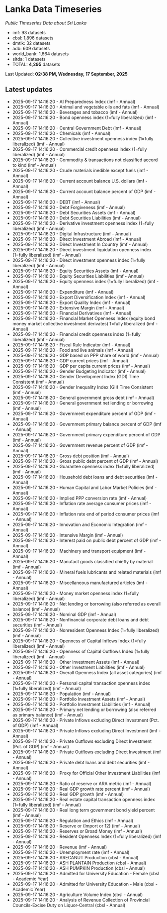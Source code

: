 # Lanka Data Timeseries
*Public Timeseries Data about Sri Lanka*

* imf: 93 datasets
* cbsl: 1,896 datasets
* dmtlk: 32 datasets
* adb: 609 datasets
* world_bank: 1,664 datasets
* sltda: 1 datasets
* TOTAL: **4,295** datasets

Last Updated: **02:38 PM, Wednesday, 17 September, 2025**

## Latest updates

* 2025-09-17 14:16:20 - AI Preparedness Index (imf - Annual)
* 2025-09-17 14:16:20 - Animal and vegetable oils and fats (imf - Annual)
* 2025-09-17 14:16:20 - Beverages and tobacco (imf - Annual)
* 2025-09-17 14:16:20 - Bond openness index (1=fully liberalized) (imf - Annual)
* 2025-09-17 14:16:20 - Central Government Debt (imf - Annual)
* 2025-09-17 14:16:20 - Chemicals (imf - Annual)
* 2025-09-17 14:16:20 - Collective investment openness index (1=fully liberalized) (imf - Annual)
* 2025-09-17 14:16:20 - Commercial credit openness index (1=fully liberalized) (imf - Annual)
* 2025-09-17 14:16:20 - Commodity & transactions not classified accord to kind (imf - Annual)
* 2025-09-17 14:16:20 - Crude materials inedible except fuels (imf - Annual)
* 2025-09-17 14:16:20 - Current account balance U.S. dollars (imf - Annual)
* 2025-09-17 14:16:20 - Current account balance percent of GDP (imf - Annual)
* 2025-09-17 14:16:20 - DEBT (imf - Annual)
* 2025-09-17 14:16:20 - Debt Forgiveness (imf - Annual)
* 2025-09-17 14:16:20 - Debt Securities Assets (imf - Annual)
* 2025-09-17 14:16:20 - Debt Securities Liabilities (imf - Annual)
* 2025-09-17 14:16:20 - Derivative investment openness index (1=fully liberalized) (imf - Annual)
* 2025-09-17 14:16:20 - Digital Infrastructure (imf - Annual)
* 2025-09-17 14:16:20 - Direct Investment Abroad (imf - Annual)
* 2025-09-17 14:16:20 - Direct Investment In Country (imf - Annual)
* 2025-09-17 14:16:20 - Direct investment liquidation openness index (1=fully liberalized) (imf - Annual)
* 2025-09-17 14:16:20 - Direct investment openness index (1=fully liberalized) (imf - Annual)
* 2025-09-17 14:16:20 - Equity Securities Assets (imf - Annual)
* 2025-09-17 14:16:20 - Equity Securities Liabilities (imf - Annual)
* 2025-09-17 14:16:20 - Equity openness index (1=fully liberalized) (imf - Annual)
* 2025-09-17 14:16:20 - Expenditure (imf - Annual)
* 2025-09-17 14:16:20 - Export Diversification Index (imf - Annual)
* 2025-09-17 14:16:20 - Export Quality Index (imf - Annual)
* 2025-09-17 14:16:20 - Extensive Margin (imf - Annual)
* 2025-09-17 14:16:20 - Financial Derivatives (imf - Annual)
* 2025-09-17 14:16:20 - Financial Market Openness Index (equity bond money market collective investment derivates) 1=fully liberalized (imf - Annual)
* 2025-09-17 14:16:20 - Financial credit openness index (1=fully liberalized) (imf - Annual)
* 2025-09-17 14:16:20 - Fiscal Rule Indicator (imf - Annual)
* 2025-09-17 14:16:20 - Food and live animals (imf - Annual)
* 2025-09-17 14:16:20 - GDP based on PPP share of world (imf - Annual)
* 2025-09-17 14:16:20 - GDP current prices (imf - Annual)
* 2025-09-17 14:16:20 - GDP per capita current prices (imf - Annual)
* 2025-09-17 14:16:20 - Gender Budgeting Indicator (imf - Annual)
* 2025-09-17 14:16:20 - Gender Development Index (GDI) Time Consistent (imf - Annual)
* 2025-09-17 14:16:20 - Gender Inequality Index (GII) Time Consistent (imf - Annual)
* 2025-09-17 14:16:20 - General government gross debt (imf - Annual)
* 2025-09-17 14:16:20 - General government net lending or borrowing (imf - Annual)
* 2025-09-17 14:16:20 - Government expenditure percent of GDP (imf - Annual)
* 2025-09-17 14:16:20 - Government primary balance percent of GDP (imf - Annual)
* 2025-09-17 14:16:20 - Government primary expenditure percent of GDP (imf - Annual)
* 2025-09-17 14:16:20 - Government revenue percent of GDP (imf - Annual)
* 2025-09-17 14:16:20 - Gross debt position (imf - Annual)
* 2025-09-17 14:16:20 - Gross public debt percent of GDP (imf - Annual)
* 2025-09-17 14:16:20 - Guarantee openness index (1=fully liberalized) (imf - Annual)
* 2025-09-17 14:16:20 - Household debt loans and debt securities (imf - Annual)
* 2025-09-17 14:16:20 - Human Capital and Labor Market Policies (imf - Annual)
* 2025-09-17 14:16:20 - Implied PPP conversion rate (imf - Annual)
* 2025-09-17 14:16:20 - Inflation rate average consumer prices (imf - Annual)
* 2025-09-17 14:16:20 - Inflation rate end of period consumer prices (imf - Annual)
* 2025-09-17 14:16:20 - Innovation and Economic Integration (imf - Annual)
* 2025-09-17 14:16:20 - Intensive Margin (imf - Annual)
* 2025-09-17 14:16:20 - Interest paid on public debt percent of GDP (imf - Annual)
* 2025-09-17 14:16:20 - Machinery and transport equipment (imf - Annual)
* 2025-09-17 14:16:20 - Manufact goods classified chiefly by material (imf - Annual)
* 2025-09-17 14:16:20 - Mineral fuels lubricants and related materials (imf - Annual)
* 2025-09-17 14:16:20 - Miscellaneous manufactured articles (imf - Annual)
* 2025-09-17 14:16:20 - Money market openness index (1=fully liberalized) (imf - Annual)
* 2025-09-17 14:16:20 - Net lending or borrowing (also referred as overall balance) (imf - Annual)
* 2025-09-17 14:16:20 - Nominal GDP (imf - Annual)
* 2025-09-17 14:16:20 - Nonfinancial corporate debt loans and debt securities (imf - Annual)
* 2025-09-17 14:16:20 - Nonresident Openness Index (1=fully liberalized) (imf - Annual)
* 2025-09-17 14:16:20 - Openness of Capital Inflows Index (1=fully liberalized) (imf - Annual)
* 2025-09-17 14:16:20 - Openness of Capital Outflows Index (1=fully liberalized) (imf - Annual)
* 2025-09-17 14:16:20 - Other Investment Assets (imf - Annual)
* 2025-09-17 14:16:20 - Other Investment Liabilities (imf - Annual)
* 2025-09-17 14:16:20 - Overall Openness Index (all asset categories) (imf - Annual)
* 2025-09-17 14:16:20 - Personal capital transaction openness index (1=fully liberalized) (imf - Annual)
* 2025-09-17 14:16:20 - Population (imf - Annual)
* 2025-09-17 14:16:20 - Portfolio Investment Assets (imf - Annual)
* 2025-09-17 14:16:20 - Portfolio Investment Liabilities (imf - Annual)
* 2025-09-17 14:16:20 - Primary net lending or borrowing (also referred as primary balance) (imf - Annual)
* 2025-09-17 14:16:20 - Private Inflows excluding Direct Investment (Pct. of GDP) (imf - Annual)
* 2025-09-17 14:16:20 - Private Inflows excluding Direct Investment (imf - Annual)
* 2025-09-17 14:16:20 - Private Outflows excluding Direct Investment (Pct. of GDP) (imf - Annual)
* 2025-09-17 14:16:20 - Private Outflows excluding Direct Investment (imf - Annual)
* 2025-09-17 14:16:20 - Private debt loans and debt securities (imf - Annual)
* 2025-09-17 14:16:20 - Proxy for Official Other Investment Liabilities (imf - Annual)
* 2025-09-17 14:16:20 - Ratio of reserve or ARA metric (imf - Annual)
* 2025-09-17 14:16:20 - Real GDP growth rate percent (imf - Annual)
* 2025-09-17 14:16:20 - Real GDP growth (imf - Annual)
* 2025-09-17 14:16:20 - Real estate capital transaction openness index (1=fully liberalized) (imf - Annual)
* 2025-09-17 14:16:20 - Real long term government bond yield percent (imf - Annual)
* 2025-09-17 14:16:20 - Regulation and Ethics (imf - Annual)
* 2025-09-17 14:16:20 - Reserve or (Import or 12) (imf - Annual)
* 2025-09-17 14:16:20 - Reserves or Broad Money (imf - Annual)
* 2025-09-17 14:16:20 - Resident Openness Index (1=fully liberalized) (imf - Annual)
* 2025-09-17 14:16:20 - Revenue (imf - Annual)
* 2025-09-17 14:16:20 - Unemployment rate (imf - Annual)
* 2025-09-17 14:16:20 - ARECANUT Production (cbsl - Annual)
* 2025-09-17 14:16:20 - ASH PLANTAIN Production (cbsl - Annual)
* 2025-09-17 14:16:20 - ASH PUMPKIN Production (cbsl - Annual)
* 2025-09-17 14:16:20 - Admitted for University Education - Female (cbsl - Academic Year)
* 2025-09-17 14:16:20 - Admitted for University Education - Male (cbsl - Academic Year)
* 2025-09-17 14:16:20 - Agriculture Volume Index (cbsl - Annual)
* 2025-09-17 14:16:20 - Analysis of Revenue Collection of Provincial Councils-Excise Duty on Liquor-Central (cbsl - Annual)